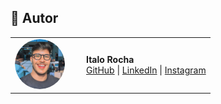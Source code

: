## 👤 Autor

<table>
  <tr>
    <td width="100">
      <img src="https://github.com/ItaloRochaj/ebook-IA/blob/main/IMG_0774-photoaidcom-cropped.JPG?raw=true" alt="Italo Rocha" width="80" style="border-radius: 50%;" />
    </td>
    <td>
      <strong>Italo Rocha</strong><br/>
      <a href="https://github.com/ItaloRochaj">GitHub</a> |
      <a href="https://www.linkedin.com/in/italorochaj/">LinkedIn</a> |
      <a href="https://www.instagram.com/italocodes/?next=%2Fitalorochaj%2F">Instagram</a>
    </td>
  </tr>
</table>

